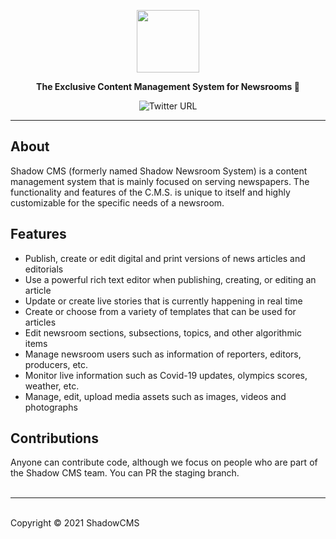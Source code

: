 <a href="https://shadowcms.com"><p align="center">
<img height=100 src="https://ik.imagekit.io/drs/shadowcms/logo1_UQn8lD-11Pq.svg"/>

</p></a>
<p align="center">
  <strong>The Exclusive Content Management System for Newsrooms 🚀</strong>
</p>
<div align="center">

![Twitter URL](https://img.shields.io/twitter/url?label=Tweet%20%40shadowcms&style=social&url=https%3A%2F%2Fshields.io%2Ftwitter%2Fshadowcms)

</div>

<hr />

## About

Shadow CMS (formerly named Shadow Newsroom System) is a content management system that is mainly focused on serving newspapers. The functionality and features of the C.M.S. is unique to itself and highly customizable for the specific needs of a newsroom.

## Features

- Publish, create or edit digital and print versions of news articles and editorials
- Use a powerful rich text editor when publishing, creating, or editing an article
- Update or create live stories that is currently happening in real time
- Create or choose from a variety of templates that can be used for articles
- Edit newsroom sections, subsections, topics, and other algorithmic items
- Manage newsroom users such as information of reporters, editors, producers, etc.
- Monitor live information such as Covid-19 updates, olympics scores, weather, etc.
- Manage, edit, upload media assets such as images, videos and photographs

## Contributions

Anyone can contribute code, although we focus on people who are part of the Shadow CMS team. You can PR the staging branch.
<br />
<br />

<hr />
<br />
Copyright © 2021 ShadowCMS
